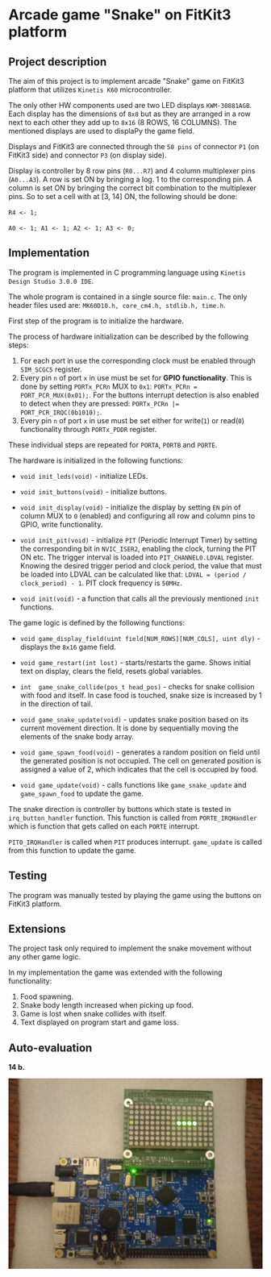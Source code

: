 # Arcade game "Snake" on FitKit3 platform
## Project description
The aim of this project is to implement arcade "Snake" game on FitKit3 platform that utilizes `Kinetis K60` microcontroller.

The only other HW components used are two LED displays `KWM-30881AGB`. Each display has the dimensions of `8x8` but as they are arranged in a row next to each other they add up to `8x16` (8 ROWS, 16 COLUMNS).
The mentioned displays are used to displaPy the game field.

Displays and FitKit3 are connected through the `50 pins` of connector `P1` (on FitKit3 side) and connector `P3` (on display side).

Display is controller by 8 row pins (`R0...R7`) and 4 column multiplexer pins (`A0...A3`).
A row is set ON by bringing a log. 1 to the corresponding pin. 
A column is set ON by bringing the correct bit combination to the multiplexer pins.
So to set a cell with at [3, 14] ON, the following should be done:

`R4 <- 1;`

`A0 <- 1; A1 <- 1; A2 <- 1; A3 <- 0;`

## Implementation
The program is implemented in C programming language using `Kinetis Design Studio 3.0.0 IDE`.

The whole program is contained in a single source file: `main.c`.
The only header files used are: `MK60D10.h, core_cm4.h, stdlib.h, time.h`.

First step of the program is to initialize the hardware.

The process of hardware initialization can be described by the following steps:

1. For each port in use the corresponding clock must be enabled through `SIM_SCGC5` register.
2. Every pin `n` of port `x` in use must be set for **GPIO functionality**. This is done by setting `PORTx_PCRn` MUX to `0x1`: `PORTx_PCRn = PORT_PCR_MUX(0x01);`. For the buttons interrupt detection is also enabled to detect when they are pressed: `PORTx_PCRn |= PORT_PCR_IRQC(0b1010);`.
3. Every pin `n` of port `x` in use must be set either for write(`1`) or read(`0`) functionality through `PORTx_PDDR` register.

These individual steps are repeated for `PORTA`, `PORTB` and `PORTE`.


The hardware is initialized in the following functions:

* `void init_leds(void)` - initialize LEDs.

* `void init_buttons(void)` - initialize buttons.

* `void init_display(void)` - initialize the display by setting `EN` pin of column MUX to `0` (enabled) and configuring all row and column pins to GPIO, write functionality.

* `void init_pit(void)` - initialize `PIT` (Periodic Interrupt Timer) by setting the corresponding bit in `NVIC_ISER2`, enabling the clock, turning the PIT ON etc. The trigger interval is loaded into `PIT_CHANNEL0.LDVAL` register. Knowing the desired trigger period and clock period, the value that must be loaded into LDVAL can be calculated like that: `LDVAL = (period / clock_period) - 1`. PIT clock frequency is `50MHz`.

* `void init(void)` - a function that calls all the previously mentioned `init` functions.



The game logic is defined by the following functions:

* `void game_display_field(uint field[NUM_ROWS][NUM_COLS], uint dly)` - displays the `8x16` game field.

* `void game_restart(int lost)` - starts/restarts the game. Shows initial text on display, clears the field, resets global variables.

* `int  game_snake_collide(pos_t head_pos)` - checks for snake collision with food and itself. In case food is touched, snake size is increased by 1 in the direction of tail.

* `void game_snake_update(void)` - updates snake position based on its current movement direction. It is done by sequentially moving the elements of the snake body array.

* `void game_spawn_food(void)` - generates a random position on field until the generated position is not occupied. The cell on generated position is assigned a value of 2, which indicates that the cell is occupied by food.

* `void game_update(void)` - calls functions like `game_snake_update` and `game_spawn_food` to update the game.


The snake direction is controller by buttons which state is tested in `irq_button_handler` function.
This function is called from `PORTE_IRQHandler` which is function that gets called on each `PORTE` interrupt.

`PIT0_IRQHandler` is called when `PIT` produces interrupt. `game_update` is called from this function to update the game.

## Testing
The program was manually tested by playing the game using the buttons on FitKit3 platform.

## Extensions
The project task only required to implement the snake movement without any other game logic.

In my implementation the game was extended with the following functionality:

1. Food spawning.
2. Snake body length increased when picking up food.
3. Game is lost when snake collides with itself.
4. Text displayed on program start and game loss.

## Auto-evaluation
**14 b.**

![image info](img/fitkit3.jpg)